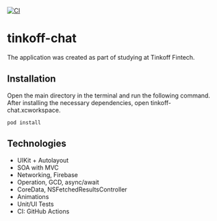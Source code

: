 [![CI](https://github.com/bryakotkin/Messenger/actions/workflows/github.yml/badge.svg)](https://github.com/bryakotkin/Messenger/actions/workflows/github.yml)

# tinkoff-chat
The application was created as part of studying at Tinkoff Fintech.

## Installation
Open the main directory in the terminal and run the following command. After installing the necessary dependencies, open tinkoff-chat.xcworkspace.
```
pod install
```

## Technologies
+ UIKit + Autolayout
+ SOA with MVC
+ Networking, Firebase
+ Operation, GCD, async/await
+ CoreData, NSFetchedResultsController
+ Animations
+ Unit/UI Tests
+ CI: GitHub Actions
